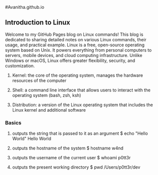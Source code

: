 #Avanitha.github.io

## Introduction to Linux
Welcome to my GitHub Pages blog on Linux commands! This blog is dedicated to sharing detailed notes on various Linux commands, their usage, and practical example.
Linux is a free, open-source operating system based on Unix. It powers everything from personal computers to servers, mobile devices, and cloud computing infrastructure. Unlike Windows or macOS, Linux offers greater flexibility, security, and customization.
1. Kernel: the core of the operating system, manages the hardware resources of the computer

2. Shell: a command line interface that allows users to interact with the operating system (bash, zsh, ksh)

3. Distribution: a version of the Linux operating system that includes the Linux kernel and additional software

### Basics
1. outputs the string that is passed to it as an argument
   $ echo "Hello World"
   Hello World

2. outputs the hostname of the system
   $ hostname
   w4nd

3. outputs the username of the current user
   $ whoami
   p0tt3r

4. outputs the present working directory
   $ pwd
   /Users/p0tt3r/dev
